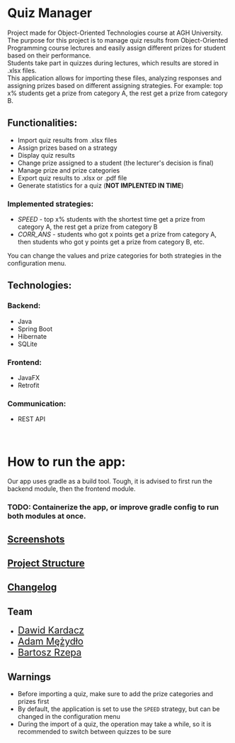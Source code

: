 # Quiz Manager
Project made for Object-Oriented Technologies course at AGH University. \
The purpose for this project is to manage quiz results from Object-Oriented Programming course lectures and easily assign different prizes for student based on their performance. \
Students take part in quizzes during lectures, which results are stored in .xlsx files. \
This application allows for importing these files, analyzing responses and assigning prizes based on different assigning strategies.
For example: top  x% students get a prize from category A, the rest get a prize from category B.




## Functionalities:
- Import quiz results from .xlsx files
- Assign prizes based on a strategy
- Display quiz results
- Change prize assigned to a student (the lecturer's decision is final) 
- Manage prize and prize categories
- Export quiz results to .xlsx or .pdf file
- Generate statistics for a quiz (**NOT IMPLENTED IN TIME**)

### Implemented strategies:
- *SPEED* - top x% students with the shortest time get a prize from category A, the rest get a prize from category B
- *CORR_ANS* - students who got x points get a prize from category A, then students who got y points get a prize from category B, etc.

You can change the values and prize categories for both strategies in the configuration menu.

## Technologies:
### Backend:
- Java
- Spring Boot
- Hibernate
- SQLite

### Frontend:
- JavaFX
- Retrofit

### Communication:
- REST API

<br>

# How to run the app:
Our app uses gradle as a build tool.
Tough, it is advised to first run the backend module, then the frontend module.

### TODO: Containerize the app, or improve gradle config to run both modules at once.

## [Screenshots](docs/Screenshots.md)

## [Project Structure](docs/ProjectStructure.md)

## [Changelog](docs/Changelog.md)

## Team
- <span style="font-size: 1.5em;">[Dawid Kardacz](https://github.com/kardam00n)</span>
- <span style="font-size: 1.5em;">[Adam Mężydło](https://github.com/amezydlo)</span>
- <span style="font-size: 1.5em;">[Bartosz Rzepa](https://github.com/brzep)</span>

## Warnings
- Before importing a quiz, make sure to add the prize categories and prizes first
- By default, the application is set to use the `SPEED` strategy, but can be changed in the configuration menu 
- During the import of a quiz, the operation may take a while, so it is recommended to switch between quizzes to be sure


